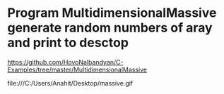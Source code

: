 
# Program MultidimensionalMassive generate random numbers of aray and print to desctop<br>
https://github.com/HovoNalbandyan/C-Examples/tree/master/MultidimensionalMassive <br>

file:///C:/Users/Anahit/Desktop/massive.gif
